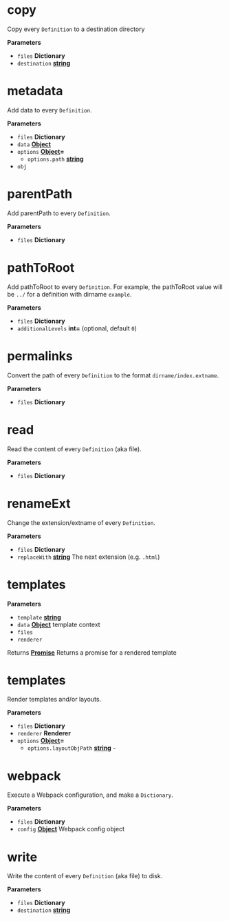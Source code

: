 # copy

Copy every `Definition` to a destination directory

**Parameters**

-   `files` **Dictionary** 
-   `destination` **[string](https://developer.mozilla.org/en-US/docs/Web/JavaScript/Reference/Global_Objects/String)** 

# metadata

Add data to every `Definition`.

**Parameters**

-   `files` **Dictionary** 
-   `data` **[Object](https://developer.mozilla.org/en-US/docs/Web/JavaScript/Reference/Global_Objects/Object)** 
-   `options` **[Object](https://developer.mozilla.org/en-US/docs/Web/JavaScript/Reference/Global_Objects/Object)=** 
    -   `options.path` **[string](https://developer.mozilla.org/en-US/docs/Web/JavaScript/Reference/Global_Objects/String)** 
-   `obj`  

# parentPath

Add parentPath to every `Definition`.

**Parameters**

-   `files` **Dictionary** 

# pathToRoot

Add pathToRoot to every `Definition`.
For example, the pathToRoot value will be `../` for a definition with dirname `example`.

**Parameters**

-   `files` **Dictionary** 
-   `additionalLevels` **int=**  (optional, default `0`)

# permalinks

Convert the path of every `Definition` to the format `dirname/index.extname`.

**Parameters**

-   `files` **Dictionary** 

# read

Read the content of every `Definition` (aka file).

**Parameters**

-   `files` **Dictionary** 

# renameExt

Change the extension/extname of every `Definition`.

**Parameters**

-   `files` **Dictionary** 
-   `replaceWith` **[string](https://developer.mozilla.org/en-US/docs/Web/JavaScript/Reference/Global_Objects/String)** The next extension (e.g. `.html`)

# templates

**Parameters**

-   `template` **[string](https://developer.mozilla.org/en-US/docs/Web/JavaScript/Reference/Global_Objects/String)** 
-   `data` **[Object](https://developer.mozilla.org/en-US/docs/Web/JavaScript/Reference/Global_Objects/Object)** template context
-   `files`  
-   `renderer`  

Returns **[Promise](https://developer.mozilla.org/en-US/docs/Web/JavaScript/Reference/Global_Objects/Promise)** Returns a promise for a rendered template

# templates

Render templates and/or layouts.

**Parameters**

-   `files` **Dictionary** 
-   `renderer` **Renderer** 
-   `options` **[Object](https://developer.mozilla.org/en-US/docs/Web/JavaScript/Reference/Global_Objects/Object)=** 
    -   `options.layoutObjPath` **[string](https://developer.mozilla.org/en-US/docs/Web/JavaScript/Reference/Global_Objects/String)** \-

# webpack

Execute a Webpack configuration,
and make a `Dictionary`.

**Parameters**

-   `files` **Dictionary** 
-   `config` **[Object](https://developer.mozilla.org/en-US/docs/Web/JavaScript/Reference/Global_Objects/Object)** Webpack config object

# write

Write the content of every `Definition` (aka file) to disk.

**Parameters**

-   `files` **Dictionary** 
-   `destination` **[string](https://developer.mozilla.org/en-US/docs/Web/JavaScript/Reference/Global_Objects/String)** 
